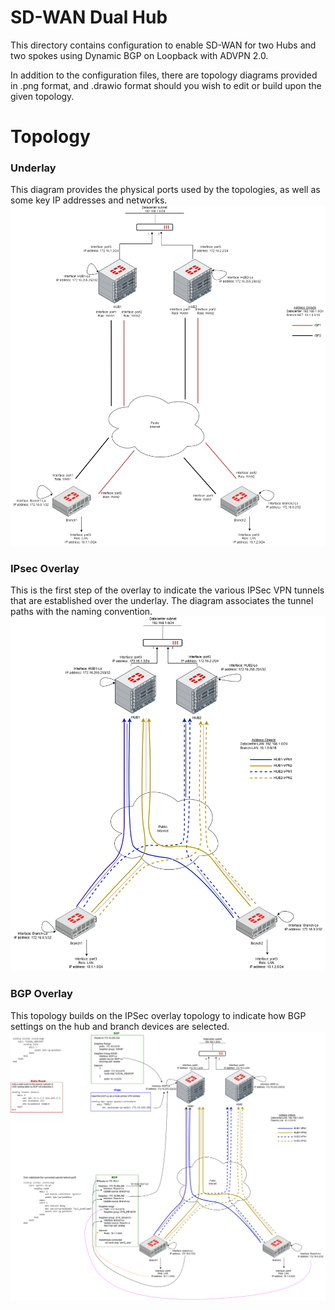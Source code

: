 # SD-WAN Dual Hub

This directory contains configuration to enable SD-WAN for two Hubs and two spokes using Dynamic BGP on Loopback with ADVPN 2.0.

In addition to the configuration files, there are topology diagrams provided in .png format, and .drawio format should you wish to edit or build upon the given topology.

# Topology

### Underlay
This diagram provides the physical ports used by the topologies, as well as some key IP addresses and networks.
![Dual hub branch underlay](./DH_SD_Underlay_76.png?raw=true "Underlay") 

### IPsec Overlay
This is the first step of the overlay to indicate the various IPSec VPN tunnels that are established over the underlay. The diagram associates the tunnel paths with the naming convention.
![Dual hub branch overlay IPsec](./DH_SD_IPSec_76.png?raw=true "IPsec Overlay") 

### BGP Overlay
This topology builds on the IPSec overlay topology to indicate how BGP settings on the hub and branch devices are selected.
![Dual hub branch overlay BGP](./DH_SD_bgp_76.png?raw=true "BGP Overlay") 
